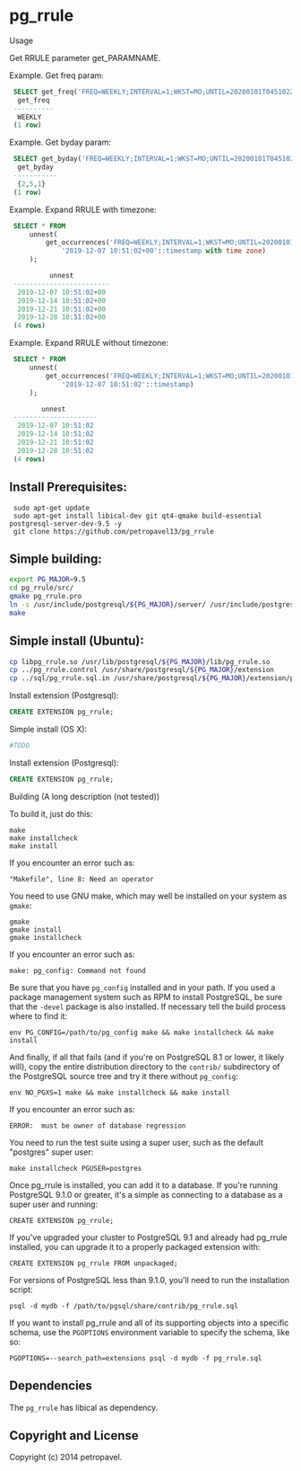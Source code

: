 pg_rrule
========

Usage

Get RRULE parameter get_PARAMNAME.

Example. Get freq param:
```sql
 SELECT get_freq('FREQ=WEEKLY;INTERVAL=1;WKST=MO;UNTIL=20200101T045102Z'::rrule);
  get_freq
 ----------
  WEEKLY
 (1 row)
```
Example. Get byday param:
```sql
 SELECT get_byday('FREQ=WEEKLY;INTERVAL=1;WKST=MO;UNTIL=20200101T045102Z;BYDAY=MO,TH,SU'::rrule);
  get_byday
 -----------
  {2,5,1}
 (1 row)
```
Example. Expand RRULE with timezone:
```sql
 SELECT * FROM
     unnest(
         get_occurrences('FREQ=WEEKLY;INTERVAL=1;WKST=MO;UNTIL=20200101T045102Z;BYDAY=SA;BYHOUR=10;BYMINUTE=51;BYSECOND=2'::rrule,
             '2019-12-07 10:51:02+00'::timestamp with time zone)
     );

          unnest
 ------------------------
  2019-12-07 10:51:02+00
  2019-12-14 10:51:02+00
  2019-12-21 10:51:02+00
  2019-12-28 10:51:02+00
 (4 rows)
```
Example. Expand RRULE without timezone:
```sql
 SELECT * FROM
     unnest(
         get_occurrences('FREQ=WEEKLY;INTERVAL=1;WKST=MO;UNTIL=20200101T045102Z;BYDAY=SA;BYHOUR=10;BYMINUTE=51;BYSECOND=2'::rrule,
             '2019-12-07 10:51:02'::timestamp)
     );

        unnest
 ---------------------
  2019-12-07 10:51:02
  2019-12-14 10:51:02
  2019-12-21 10:51:02
  2019-12-28 10:51:02
 (4 rows)
```
 Install Prerequisites:
 --------
```
 sudo apt-get update
 sudo apt-get install libical-dev git qt4-qmake build-essential postgresql-server-dev-9.5 -y
 git clone https://github.com/petropavel13/pg_rrule
``` 

 Simple building:
 --------
 ```sh
 export PG_MAJOR=9.5
 cd pg_rrule/src/
 qmake pg_rrule.pro
 ln -s /usr/include/postgresql/${PG_MAJOR}/server/ /usr/include/postgresql/server 
 make
 ```
  Simple install (Ubuntu):
 --------
 ```sh
 cp libpg_rrule.so /usr/lib/postgresql/${PG_MAJOR}/lib/pg_rrule.so
 cp ../pg_rrule.control /usr/share/postgresql/${PG_MAJOR}/extension
 cp ../sql/pg_rrule.sql.in /usr/share/postgresql/${PG_MAJOR}/extension/pg_rrule--0.2.0.sql
 ```

 Install extension (Postgresql):
 ```sql
 CREATE EXTENSION pg_rrule;
 ```





 Simple install (OS X):
 ```sh
 #TODO
 ```
 Install extension (Postgresql):
 ```sql
 CREATE EXTENSION pg_rrule;
 ```

Building (A long description (not tested))

To build it, just do this:

    make
    make installcheck
    make install

If you encounter an error such as:

    "Makefile", line 8: Need an operator

You need to use GNU make, which may well be installed on your system as
`gmake`:

    gmake
    gmake install
    gmake installcheck

If you encounter an error such as:

    make: pg_config: Command not found

Be sure that you have `pg_config` installed and in your path. If you used a
package management system such as RPM to install PostgreSQL, be sure that the
`-devel` package is also installed. If necessary tell the build process where
to find it:

    env PG_CONFIG=/path/to/pg_config make && make installcheck && make install

And finally, if all that fails (and if you're on PostgreSQL 8.1 or lower, it
likely will), copy the entire distribution directory to the `contrib/`
subdirectory of the PostgreSQL source tree and try it there without
`pg_config`:

    env NO_PGXS=1 make && make installcheck && make install

If you encounter an error such as:

    ERROR:  must be owner of database regression

You need to run the test suite using a super user, such as the default
"postgres" super user:

    make installcheck PGUSER=postgres

Once pg_rrule is installed, you can add it to a database. If you're running
PostgreSQL 9.1.0 or greater, it's a simple as connecting to a database as a
super user and running:

    CREATE EXTENSION pg_rrule;

If you've upgraded your cluster to PostgreSQL 9.1 and already had pg_rrule
installed, you can upgrade it to a properly packaged extension with:

    CREATE EXTENSION pg_rrule FROM unpackaged;

For versions of PostgreSQL less than 9.1.0, you'll need to run the
installation script:

    psql -d mydb -f /path/to/pgsql/share/contrib/pg_rrule.sql

If you want to install pg_rrule and all of its supporting objects into a specific
schema, use the `PGOPTIONS` environment variable to specify the schema, like
so:

    PGOPTIONS=--search_path=extensions psql -d mydb -f pg_rrule.sql

Dependencies
------------
The `pg_rrule` has libical as dependency.

Copyright and License
---------------------

Copyright (c) 2014 petropavel.
